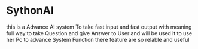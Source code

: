 # SythonAI
 this is a Advance AI system To take fast input and fast output with meaning full way to take Question and give Answer to User and will be used it to use her Pc to advance System Function there feature are so relable and useful 
